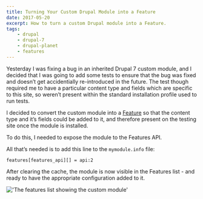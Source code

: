 ```yaml
---
title: Turning Your Custom Drupal Module into a Feature
date: 2017-05-20
excerpt: How to turn a custom Drupal module into a Feature.
tags:
    - drupal
    - drupal-7
    - drupal-planet
    - features
---
```


Yesterday I was fixing a bug in an inherited Drupal 7 custom module, and I
decided that I was going to add some tests to ensure that the bug was fixed and
doesn’t get accidentially re-introduced in the future. The test though required
me to have a particular content type and fields which are specific to this site,
so weren’t present within the standard installation profile used to run tests.

I decided to convert the custom module into a [Feature][0] so that the content
type and it’s fields could be added to it, and therefore present on the testing
site once the module is installed.

To do this, I needed to expose the module to the Features API.

All that’s needed is to add this line to the `mymodule.info` file:

```language-ini
features[features_api][] = api:2
```

After clearing the cache, the module is now visible in the Features list - and
ready to have the appropriate configuration added to it.

!['The features list showing the custom module'](/images/blog/custom-module-as-a-feature.png)

[0]: https://www.drupal.org/project/features
